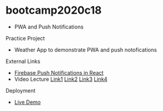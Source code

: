 # bootcamp2020c18
* PWA and Push Notifications

Practice Project
* Weather App to demonstrate PWA and push notofications

External Links
* [Firebase Push Notifications in React](https://www.smashingmagazine.com/2020/06/firebase-push-notifications-react/)
* Video Lecture [Link1](https://www.youtube.com/watch?v=4MwPXLcMRns&ab_channel=PanacloudServerlessSaaSTraining) [Link2](https://www.facebook.com/zeeshanhanif/videos/10224036506845349/) [Link3](https://www.youtube.com/watch?v=oFxmMVi6U0U&ab_channel=PanacloudServerlessSaaSTraininginUrdu) [Link4](https://www.facebook.com/zeeshanhanif/videos/10224047034148525/)

Deployment
* [Live Demo](https://bootcamp2020c18-604d0.web.app/)
